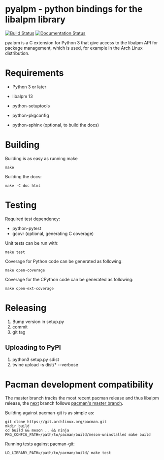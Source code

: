 #  pyalpm - python bindings for the libalpm library

[![Build Status](https://travis-ci.org/archlinux/pyalpm.svg?branch=master)](https://travis-ci.com/archlinux/pyalpm) [![Documentation Status](https://readthedocs.org/projects/pyalpm/badge/?version=latest)](https://pyalpm.readthedocs.io/en/latest/?badge=latest)

pyalpm is a C extension for Python 3 that give access to the
libalpm API for package management, which is used, for example
in the Arch Linux distribution.

# Requirements

* Python 3 or later

* libalpm 13

* python-setuptools

* python-pkgconfig

* python-sphinx (optional, to build the docs)

# Building

Building is as easy as running make

	make

Building the docs:

	make -C doc html

# Testing

Required test dependency:

* python-pytest
* gcovr (optional, generating C coverage) 

Unit tests can be run with:

	make test

Coverage for Python code can be generated as following:

	make open-coverage

Coverage for the CPython code can be generated as following:

	make open-ext-coverage

# Releasing

1. Bump version in setup.py
2. commit
3. git tag

## Uploading to PyPI

1. python3 setup.py sdist
2. twine upload -s dist/* --verbose

# Pacman development compatibility

The master branch tracks the most recent pacman release and thus libalpm
release, the [next](https://github.com/archlinux/pyalpm/tree/next) branch
follows [pacman's master branch](https://git.archlinux.org/pacman.git/).

Building against pacman-git is as simple as:

	git clone https://git.archlinux.org/pacman.git
	mkdir build
	cd build && meson .. && ninja
	PKG_CONFIG_PATH=/path/to/pacman/build/meson-uninstalled make build

Running tests against pacman-git:

	LD_LIBRARY_PATH=/path/to/pacman/build/ make test
